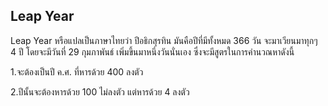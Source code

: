 ## Leap Year
Leap Year หรือแปลเป็นภาษาไทยว่า ปีอธิกสุรทิน มันคือปีที่มีทั้งหมด 366 วัน จะมาเวียนมาทุกๆ 4 ปี โดยจะมีวันที่ 29 กุมภาพันธ์ เพิ่มขึ้นมาหนึ่งวันนั่นเอง 
ซึ่งจะมีสูตรในการคำนวณหาดังนี้

1.จะต้องเป็นปี ค.ศ. ที่หารด้วย 400 ลงตัว

2.ปีนั้นจะต้องหารด้วย 100 ไม่ลงตัว แต่หารด้วย 4 ลงตัว